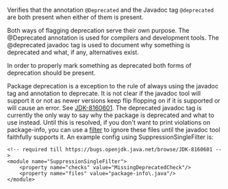 Verifies that the annotation `@Deprecated` and the Javadoc tag
`@deprecated` are both present when either of them is present.

Both ways of flagging deprecation serve their own purpose. The
@Deprecated annotation is used for compilers and development tools. The
@deprecated javadoc tag is used to document why something is deprecated
and what, if any, alternatives exist.

In order to properly mark something as deprecated both forms of
deprecation should be present.

Package deprecation is a exception to the rule of always using the
javadoc tag and annotation to deprecate. It is not clear if the javadoc
tool will support it or not as newer versions keep flip flopping on if
it is supported or will cause an error. See
[JDK-8160601](https://bugs.openjdk.java.net/browse/JDK-8160601). The
deprecated javadoc tag is currently the only way to say why the package
is deprecated and what to use instead. Until this is resolved, if you
don't want to print violations on package-info, you can use a
[filter](https://checkstyle.org/config_filters.html) to ignore these
files until the javadoc tool faithfully supports it. An example config
using SuppressionSingleFilter is:

    <!-- required till https://bugs.openjdk.java.net/browse/JDK-8160601 -->
    <module name="SuppressionSingleFilter">
        <property name="checks" value="MissingDeprecatedCheck"/>
        <property name="files" value="package-info\.java"/>
    </module>
